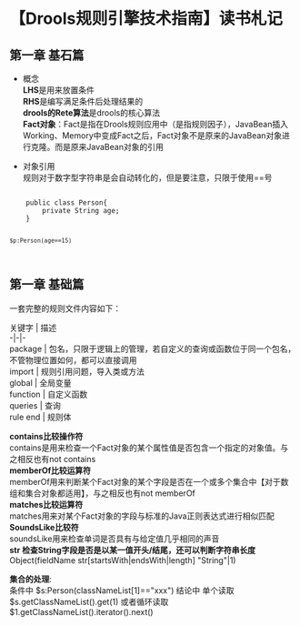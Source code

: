 # 【Drools规则引擎技术指南】读书札记

## 第一章 基石篇  

* 概念  
**LHS**是用来放置条件  
**RHS**是编写满足条件后处理结果的    
**drools的Rete算法**是drools的核心算法  
**Fact对象**：Fact是指在Drools规则应用中（是指规则因子），JavaBean插入Working、Memory中变成Fact之后，Fact对象不是原来的JavaBean对象进行克隆。而是原来JavaBean对象的引用  



* 对象引用  
规则对于数字型字符串是会自动转化的，但是要注意，只限于使用==号  
<code>
    public class Person{
        private String age;
    }  

    $p:Person(age==15)
</code>  

## 第一章 基础篇  
一套完整的规则文件内容如下：  

关键字  |  描述  
-|-|-  
package  |  包名，只限于逻辑上的管理，若自定义的查询或函数位于同一个包名，不管物理位置如何，都可以直接调用  
import  |  规则引用问题，导入类或方法  
global  |  全局变量  
function  |  自定义函数  
queries  |  查询  
rule end  |  规则体  

**contains比较操作符**  
contains是用来检查一个Fact对象的某个属性值是否包含一个指定的对象值。与之相反也有not contains  
**memberOf比较运算符**  
memberOf用来判断某个Fact对象的某个字段是否在一个或多个集合中【对于数组和集合对象都适用】，与之相反也有not memberOf  
**matches比较运算符**  
matches用来对某个Fact对象的字段与标准的Java正则表达式进行相似匹配  
**SoundsLike比较符**  
soundsLike用来检查单词是否具有与给定值几乎相同的声音  
**str 检查String字段是否是以某一值开头/结尾，还可以判断字符串长度**  
Object(fieldName str[startsWith|endsWith|length] "String"|1)  


**集合的处理**:  
条件中  $s:Person(classNameList[1]=="xxx")  
结论中  单个读取$s.getClassNameList().get(1) 或者循环读取$1.getClassNameList().iterator().next()  




